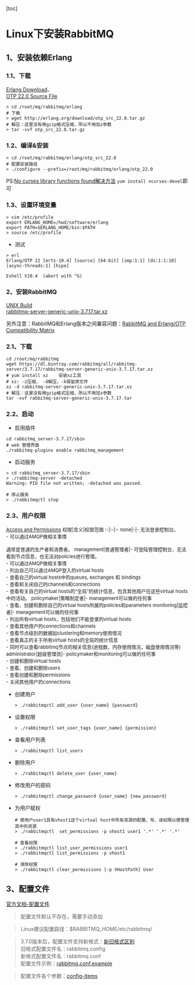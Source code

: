 [toc]

# Linux下安装RabbitMQ

## 1、安装依赖Erlang

### 1.1、下载
[Erlang Download](https://www.erlang.org/downloads)、
<br>
[OTP 22.0 Source File](http://erlang.org/download/otp_src_22.0.tar.gz)

``` shell
> cd /root/mq/rabbitmq/erlang
# 下载
> wget http://erlang.org/download/otp_src_22.0.tar.gz
# 解压：这里没有用gzip格式压缩，所以不用加z参数
> tar -xvf otp_src_22.0.tar.gz
```

### 1.2、编译&安装

``` shell
> cd /root/mq/rabbitmq/erlang/otp_src_22.0
# 配置安装路径
> ./configure --prefix=/root/mq/rabbitmq/erlang/otp_22.0
```

PS:[No curses library functions found解决方法](https://blog.csdn.net/NGU2028070003/article/details/85417183)
`yum install ncurses-devel`即可

### 1.3、设置环境变量
``` shell
> vim /etc/profile
export ERLANG_HOME=/hwd/software/erlang
export PATH=$ERLANG_HOME/bin:$PATH
> source /etc/profile
```
- 测试
``` shell
> erl
Erlang/OTP 22 [erts-10.4] [source] [64-bit] [smp:1:1] [ds:1:1:10] [async-threads:1] [hipe]

Eshell V10.4  (abort with ^G)
```
### 2、安装RabbitMQ
[UNIX Build](https://www.rabbitmq.com/install-generic-unix.html)
<br>
[rabbitmq-server-generic-unix-3.7.17.tar.xz](https://dl.bintray.com/rabbitmq/all/rabbitmq-server/3.7.17/rabbitmq-server-generic-unix-3.7.17.tar.xz)

另外注意：RabbitMQ和Erlang版本之间兼容问题：[RabbitMQ and Erlang/OTP Compatibility Matrix](https://www.rabbitmq.com/which-erlang.html#compatibility-matrix)

### 2.1、下载
``` shell
cd /root/mq/rabbitmq
wget https://dl.bintray.com/rabbitmq/all/rabbitmq-server/3.7.17/rabbitmq-server-generic-unix-3.7.17.tar.xz
# yum install xz    安装xz工具
# xz: -z压缩， -d解压，-k保留原文件
xz -d rabbitmq-server-generic-unix-3.7.17.tar.xz
# 解压：这里没有用gzip格式压缩，所以不用加z参数
tar -xvf rabbitmq-server-generic-unix-3.7.17.tar
```

### 2.2、启动
- 启用插件
``` shell
cd rabbitmq_server-3.7.17/sbin
# web 管理界面
./rabbitmq-plugins enable rabbitmq_management
```
- 启动服务
``` shell
> cd rabbitmq_server-3.7.17/sbin
> ./rabbitmq-server -detached
Warning: PID file not written; -detached was passed.

# 停止服务
> ./rabbitmqctl stop
```
### 2.3、用户权限
<div style = "font-size:13px;">

[Access and Permissions](https://www.rabbitmq.com/management.html#permissions)
权限|含义|权限范围
:-|:-|:-
none|-|- 无法登录控制台。<br>- 可以通过AMQP做相关事情<br><br>通常是普通的生产者和消费者。
management|普通管理者|- 可登陆管理控制台，无法看到节点信息，也无法对policies进行管理。<br>- 可以通过AMQP做相关事情<br>- 列出自己可以通过AMQP登入的virtual hosts<br>- 查看自己的virtual hosts中的queues, exchanges 和 bindings<br>- 查看和关闭自己的channels和connections<br>- 查看有关自己的virtual hosts的“全局”的统计信息，包含其他用户在这些virtual hosts中的活动。
policymaker|策略制定者|- management可以做的任何事<br>- 查看、创建和删除自己的virtual hosts所属的policies和parameters
monitoring|监控者|- management可以做的任何事<br>- 列出所有virtual hosts，包括他们不能登录的virtual hosts<br>- 查看其他用户的connections和channels<br>- 查看节点级别的数据如clustering和memory使用情况<br>- 查看真正的关于所有virtual hosts的全局的统计信息<br>- 同时可以查看rabbitmq节点的相关信息(进程数，内存使用情况，磁盘使用情况等)
administrator|超级管理员|- policymaker和monitoring可以做的任何事<br>- 创建和删除virtual hosts<br>- 查看、创建和删除users<br>- 查看创建和删除permissions<br>- 关闭其他用户的connections

</div>

- 创建用户
    ``` shell
    > ./rabbitmqctl add_user {user_name} {password}
    ```

- 设置权限
    ``` shell
    > ./rabbitmqctl set_user_tags {user_name} {permission}
    ```

- 查看用户列表
    ``` shell
    > ./rabbitmqctl list_users
    ```

- 删除用户
    ``` shell
    > ./rabbitmqctl delete_user {user_name}
    ```

- 修改用户的密码
    ``` shell
    > ./rabbitmqctl change_password {user_name} {new_password}
    ```

- 为用户赋权
    ``` shell
    # 使用户user1具有vhost1这个virtual host中所有资源的配置、写、读权限以便管理其中的资源
    > ./rabbitmqctl  set_permissions -p vhost1 user1 '.*' '.*' '.*' 

    # 查看权限
    > ./rabbitmqctl list_user_permissions user1
    > ./rabbitmqctl list_permissions -p vhost1

    # 清除权限
    > ./rabbitmqctl clear_permissions [-p VHostPath] User
    ```

## 3、配置文件

[官方文档-配置文件](https://www.rabbitmq.com/configure.html#configuration-files)

> 配置文件默认不存在，需要手动添加

> Linux建议配置路径：$RABBITMQ_HOME/etc/rabbitmq/

> 3.7.0版本后，配置文件支持新格式：[新旧格式区别](https://www.rabbitmq.com/configure.html#config-file-formats)<br>
> 旧格式配置文件名：rabbitmq.config<br>
> 新格式配置文件名：rabbitmq.conf<br>
> 配置文件示例：[rabbitmq.conf.example](https://github.com/rabbitmq/rabbitmq-server/blob/v3.7.x/docs/rabbitmq.conf.example)

> 配置文件各个参数：[config-items](https://www.rabbitmq.com/configure.html#config-items)